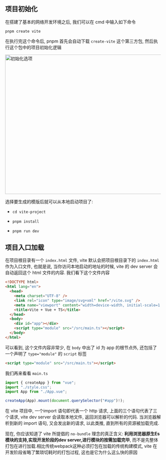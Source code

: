 #

## 项目初始化

在搭建了基本的网络开发环境之后, 我们可以在 cmd 中输入如下命令

`pnpm create vite`

在执行完这个命令后, pnpm 首先会自动下载 `create-vite` 这个第三方包, 然后执行这个包中的项目初始化逻辑

 <image src="https://phsdevoss.eheren.com/pcloud/phs3.0/test/Snipaste_2023-03-24_14-22-40.jpg" width="800" height="450" alt="初始化选项"  />

选择要生成的模版后就可以从本地启动项目了:

- `cd vite-project`

- `pnpm install`

- `pnpm run dev`

## 项目入口加载

在项目根目录有一个 `index.html` 文件,  vite 默认会把项目根目录下的 `index.html` 作为入口文件, 也就是说, 当你访问本地启动的地址的时候, vite 的 dev server 会自动返回这个 html 文件的内容. 我们看下这个文件内容

```html
<!DOCTYPE html>
<html lang="en">
  <head>
    <meta charset="UTF-8" />
    <link rel="icon" type="image/svg+xml" href="/vite.svg" />
    <meta name="viewport" content="width=device-width, initial-scale=1.0" />
    <title>Vite + Vue + TS</title>
  </head>
  <body>
    <div id="app"></div>
    <script type="module" src="/src/main.ts"></script>
  </body>
</html>
```

可以看到, 这个文件内容非常少, 在 `body` 中出了 id 为 app 的根节点外, 还包括了一个声明了 `type="module"` 的 `script` 标签

```html
<script type="module" src="/src/main.ts"></script>
```

我们再来看看 `main.ts`

```ts
import { createApp } from "vue";
import "./style.css";
import App from "./App.vue";

createApp(App).mount(document.querySelector("#app")!);
```

在 vite 项目中,  <a-mark>一个import 语句即代表一个 http 请求</a-mark>, 上面的三个语句代表了三个请求, vite dev server 会读取本地文件, 返回浏览器可以解析的代码.
当浏览器解析到新的 import 语句, 又会发出新的请求, 以此类推, 直到所有的资源被加载完成.

现在, 你应该知道了 vite 所提倡的 `no-bundle` 理念的真正含义: **利用浏览器原生Es模块的支持,实现开发阶段的dev server,进行模块的按需加载完毕**, 而不是先整体打包在进行加载.<a-mark>相比传统webpack这种必须打包在加载的传统构建模式, vite 在开发阶段省略了繁琐切耗时的打包过程, 这也是它为什么这么快的原因</a-mark>
